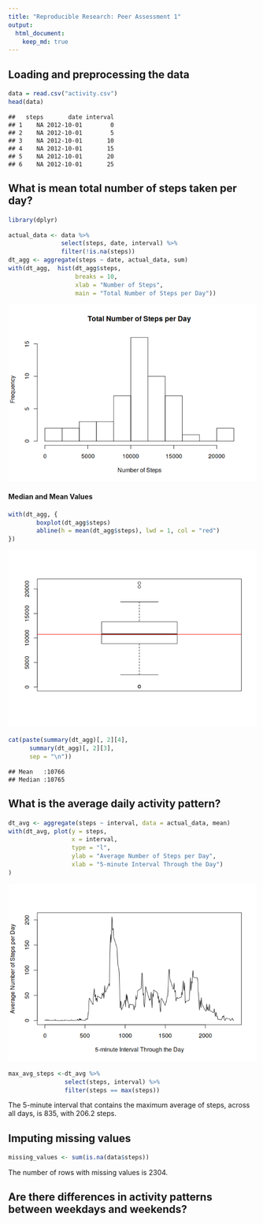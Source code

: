 ```yaml
---
title: "Reproducible Research: Peer Assessment 1"
output: 
  html_document:
    keep_md: true
---
```


## Loading and preprocessing the data

```r
data = read.csv("activity.csv")
head(data)
```

```
##   steps       date interval
## 1    NA 2012-10-01        0
## 2    NA 2012-10-01        5
## 3    NA 2012-10-01       10
## 4    NA 2012-10-01       15
## 5    NA 2012-10-01       20
## 6    NA 2012-10-01       25
```

## What is mean total number of steps taken per day?

```r
library(dplyr)
```


```r
actual_data <- data %>%
               select(steps, date, interval) %>%
               filter(!is.na(steps))
dt_agg <- aggregate(steps ~ date, actual_data, sum)
with(dt_agg,  hist(dt_agg$steps, 
                   breaks = 10, 
                   xlab = "Number of Steps", 
                   main = "Total Number of Steps per Day"))
```

![](PA1_template_files/figure-html/unnamed-chunk-3-1.png)<!-- -->

#### Median and Mean Values  

```r
with(dt_agg, {
        boxplot(dt_agg$steps)
        abline(h = mean(dt_agg$steps), lwd = 1, col = "red")
})
```

![](PA1_template_files/figure-html/unnamed-chunk-4-1.png)<!-- -->

```r
cat(paste(summary(dt_agg)[, 2][4],
      summary(dt_agg)[, 2][3],
      sep = "\n"))
```

```
## Mean   :10766  
## Median :10765
```
## What is the average daily activity pattern?

```r
dt_avg <- aggregate(steps ~ interval, data = actual_data, mean)
with(dt_avg, plot(y = steps, 
                  x = interval, 
                  type = "l", 
                  ylab = "Average Number of Steps per Day",
                  xlab = "5-minute Interval Through the Day")
)
```

![](PA1_template_files/figure-html/unnamed-chunk-6-1.png)<!-- -->


```r
max_avg_steps <-dt_avg %>%
                select(steps, interval) %>%
                filter(steps == max(steps))
```
The 5-minute interval that contains the maximum average of steps, across all days, is 835, with 206.2 steps.

## Imputing missing values

```r
missing_values <- sum(is.na(data$steps))
```
The number of rows with missing values is 2304.


## Are there differences in activity patterns between weekdays and weekends?
